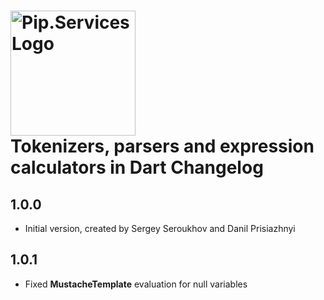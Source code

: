 # <img src="https://uploads-ssl.webflow.com/5ea5d3315186cf5ec60c3ee4/5edf1c94ce4c859f2b188094_logo.svg" alt="Pip.Services Logo" width="200"> <br/> Tokenizers, parsers and expression calculators in Dart Changelog

## 1.0.0

- Initial version, created by Sergey Seroukhov and Danil Prisiazhnyi


## 1.0.1

- Fixed **MustacheTemplate** evaluation for null variables
